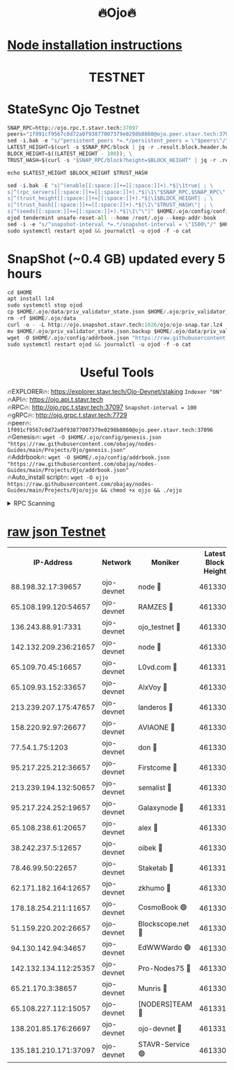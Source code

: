 <h1 align="center"> 🔥Ojo🔥</h1>

[Node installation instructions](https://github.com/obajay/nodes-Guides/tree/main/Projects/Ojo)
=

<h1 align="center"> TESTNET</h1>

# StateSync Ojo Testnet
```python
SNAP_RPC=http://ojo.rpc.t.stavr.tech:37097
peers="1f091cf9567c0d72a0f93877007379e0298b8860@ojo.peer.stavr.tech:37096"
sed -i.bak -e "s/^persistent_peers *=.*/persistent_peers = \"$peers\"/" $HOME/.ojo/config/config.toml
LATEST_HEIGHT=$(curl -s $SNAP_RPC/block | jq -r .result.block.header.height); \
BLOCK_HEIGHT=$((LATEST_HEIGHT - 100)); \
TRUST_HASH=$(curl -s "$SNAP_RPC/block?height=$BLOCK_HEIGHT" | jq -r .result.block_id.hash)

echo $LATEST_HEIGHT $BLOCK_HEIGHT $TRUST_HASH

sed -i.bak -E "s|^(enable[[:space:]]+=[[:space:]]+).*$|\1true| ; \
s|^(rpc_servers[[:space:]]+=[[:space:]]+).*$|\1\"$SNAP_RPC,$SNAP_RPC\"| ; \
s|^(trust_height[[:space:]]+=[[:space:]]+).*$|\1$BLOCK_HEIGHT| ; \
s|^(trust_hash[[:space:]]+=[[:space:]]+).*$|\1\"$TRUST_HASH\"| ; \
s|^(seeds[[:space:]]+=[[:space:]]+).*$|\1\"\"|" $HOME/.ojo/config/config.toml
ojod tendermint unsafe-reset-all --home /root/.ojo --keep-addr-book
sed -i -e "s/^snapshot-interval *=.*/snapshot-interval = \"1500\"/" $HOME/.ojo/config/app.toml
sudo systemctl restart ojod && journalctl -u ojod -f -o cat
```
# SnapShot (~0.4 GB) updated every 5 hours
```python
cd $HOME
apt install lz4
sudo systemctl stop ojod
cp $HOME/.ojo/data/priv_validator_state.json $HOME/.ojo/priv_validator_state.json.backup
rm -rf $HOME/.ojo/data
curl -o - -L http://ojo.snapshot.stavr.tech:1026/ojo/ojo-snap.tar.lz4 | lz4 -c -d - | tar -x -C $HOME/.ojo --strip-components 2
mv $HOME/.ojo/priv_validator_state.json.backup $HOME/.ojo/data/priv_validator_state.json
wget -O $HOME/.ojo/config/addrbook.json "https://raw.githubusercontent.com/obajay/nodes-Guides/main/Projects/Ojo/addrbook.json"
sudo systemctl restart ojod && journalctl -u ojod -f -o cat
```
 <h1 align="center"> Useful Tools</h1>

🔥EXPLORER🔥:        https://explorer.stavr.tech/Ojo-Devnet/staking        `Indexer "ON"` \
🔥API🔥:                     https://ojo.api.t.stavr.tech \
🔥RPC🔥:                    http://ojo.rpc.t.stavr.tech:37097              `Snapshot-interval = 100` \
🔥gRPC🔥:                  http://ojo.grpc.t.stavr.tech:7729 \
🔥peer🔥:                   `1f091cf9567c0d72a0f93877007379e0298b8860@ojo.peer.stavr.tech:37096` \
🔥Genesis🔥:    ```wget -O $HOME/.ojo/config/genesis.json "https://raw.githubusercontent.com/obajay/nodes-Guides/main/Projects/Ojo/genesis.json"``` \
🔥Addrbook🔥:    ```wget -O $HOME/.ojo/config/addrbook.json "https://raw.githubusercontent.com/obajay/nodes-Guides/main/Projects/Ojo/addrbook.json"``` \
🔥Auto_install script🔥: ```wget -O ojjo https://raw.githubusercontent.com/obajay/nodes-Guides/main/Projects/Ojo/ojjo && chmod +x ojjo && ./ojjo```


<details>
<summary>RPC Scanning</summary>

<h2 align="center"> We scan nodes in real time every 4 hours. And we provide the final result of RPC endpoints.
We cannot influence the operation of these nodes in any way. </h2>


```python
If Voting Power is higher than 0 --> then the Node is a validator of the network and may be subject to attack and be a potential threat to the chain.
```
```python
We marked such validators with a red symbol
```

</details>

[raw json Testnet](https://rpc-check.ojot.stavr.tech/ojot/rpc-ojot-result.json)
=


<table><tr><th>IP-Address</th><th>Network</th><th>Moniker</th><th>Latest Block Height</th><th>Earliest Block Height</th><th>Catching Up</th><th>Tx Index</th><th>Voting Power</th><th>Scan Time</th></tr><tr><td>88.198.32.17:39657</td><td>ojo-devnet</td><td>node 🔴</td><td>4613309</td><td>300001</td><td>False</td><td>on</td><td>65654</td><td>2023-12-22T18:43:31.904438206UTC</td></tr><tr><td>65.108.199.120:54657</td><td>ojo-devnet</td><td>RAMZES 🔴</td><td>4613305</td><td>306156</td><td>False</td><td>on</td><td>15420</td><td>2023-12-22T18:43:06.159489788UTC</td></tr><tr><td>136.243.88.91:7331</td><td>ojo-devnet</td><td>ojo_testnet 🔴</td><td>4613306</td><td>308845</td><td>False</td><td>on</td><td>1000</td><td>2023-12-22T18:43:12.822800544UTC</td></tr><tr><td>142.132.209.236:21657</td><td>ojo-devnet</td><td>node 🔴</td><td>4613309</td><td>350001</td><td>False</td><td>on</td><td>1999</td><td>2023-12-22T18:43:30.523048253UTC</td></tr><tr><td>65.109.70.45:16657</td><td>ojo-devnet</td><td>L0vd.com 🔴</td><td>4613310</td><td>695918</td><td>False</td><td>off</td><td>998</td><td>2023-12-22T18:43:37.896148600UTC</td></tr><tr><td>65.109.93.152:33657</td><td>ojo-devnet</td><td>AlxVoy 🔴</td><td>4613309</td><td>2319801</td><td>False</td><td>on</td><td>4536782</td><td>2023-12-22T18:43:30.258494730UTC</td></tr><tr><td>213.239.207.175:47657</td><td>ojo-devnet</td><td>landeros 🔴</td><td>4613308</td><td>2714001</td><td>False</td><td>off</td><td>11083</td><td>2023-12-22T18:43:23.518016343UTC</td></tr><tr><td>158.220.92.97:26677</td><td>ojo-devnet</td><td>AVIAONE 🔴</td><td>4613308</td><td>2754001</td><td>False</td><td>on</td><td>13867</td><td>2023-12-22T18:43:23.312255321UTC</td></tr><tr><td>77.54.1.75:1203</td><td>ojo-devnet</td><td>don 🔴</td><td>4613309</td><td>2906401</td><td>False</td><td>on</td><td>10</td><td>2023-12-22T18:43:31.670736157UTC</td></tr><tr><td>95.217.225.212:36657</td><td>ojo-devnet</td><td>Firstcome 🔴</td><td>4613306</td><td>2985946</td><td>False</td><td>on</td><td>13566</td><td>2023-12-22T18:43:12.534458243UTC</td></tr><tr><td>213.239.194.132:50657</td><td>ojo-devnet</td><td>semalist 🔴</td><td>4613305</td><td>3223522</td><td>False</td><td>on</td><td>19037</td><td>2023-12-22T18:43:06.414693204UTC</td></tr><tr><td>95.217.224.252:19657</td><td>ojo-devnet</td><td>Galaxynode 🔴</td><td>4613310</td><td>3685492</td><td>False</td><td>on</td><td>11888</td><td>2023-12-22T18:43:34.649681016UTC</td></tr><tr><td>65.108.238.61:20657</td><td>ojo-devnet</td><td>alex 🔴</td><td>4613305</td><td>4158001</td><td>False</td><td>on</td><td>11359</td><td>2023-12-22T18:43:05.761582827UTC</td></tr><tr><td>38.242.237.5:12657</td><td>ojo-devnet</td><td>oibek 🔴</td><td>4613305</td><td>4196001</td><td>False</td><td>off</td><td>1051</td><td>2023-12-22T18:43:06.735060371UTC</td></tr><tr><td>78.46.99.50:22657</td><td>ojo-devnet</td><td>Staketab 🔴</td><td>4613311</td><td>4254801</td><td>False</td><td>on</td><td>1276</td><td>2023-12-22T18:43:38.181412613UTC</td></tr><tr><td>62.171.182.164:12657</td><td>ojo-devnet</td><td>zkhumo 🔴</td><td>4613309</td><td>4384001</td><td>False</td><td>off</td><td>998</td><td>2023-12-22T18:43:30.881641907UTC</td></tr><tr><td>178.18.254.211:11657</td><td>ojo-devnet</td><td>CosmoBook 🟢</td><td>4613309</td><td>4392001</td><td>False</td><td>off</td><td>0</td><td>2023-12-22T18:43:31.223280532UTC</td></tr><tr><td>51.159.220.202:26657</td><td>ojo-devnet</td><td>Blockscope.net 🔴</td><td>4613304</td><td>4425001</td><td>False</td><td>on</td><td>981</td><td>2023-12-22T18:43:03.368246146UTC</td></tr><tr><td>94.130.142.94:34657</td><td>ojo-devnet</td><td>EdWWWardo 🟢</td><td>4613308</td><td>4438946</td><td>False</td><td>on</td><td>0</td><td>2023-12-22T18:43:25.842560780UTC</td></tr><tr><td>142.132.134.112:25357</td><td>ojo-devnet</td><td>Pro-Nodes75 🔴</td><td>4613305</td><td>4513305</td><td>False</td><td>on</td><td>24651</td><td>2023-12-22T18:43:09.684429314UTC</td></tr><tr><td>65.21.170.3:38657</td><td>ojo-devnet</td><td>Munris 🔴</td><td>4613306</td><td>4513306</td><td>False</td><td>off</td><td>20123</td><td>2023-12-22T18:43:12.106882527UTC</td></tr><tr><td>65.108.227.112:15057</td><td>ojo-devnet</td><td>[NODERS]TEAM 🔴</td><td>4613310</td><td>4513310</td><td>False</td><td>off</td><td>9999</td><td>2023-12-22T18:43:35.083694077UTC</td></tr><tr><td>138.201.85.176:26697</td><td>ojo-devnet</td><td>ojo-devnet 🔴</td><td>4613310</td><td>4513310</td><td>False</td><td>on</td><td>1000024000</td><td>2023-12-22T18:43:37.446710740UTC</td></tr><tr><td>135.181.210.171:37097</td><td>ojo-devnet</td><td>STAVR-Service 🟢</td><td>4613305</td><td>4612901</td><td>False</td><td>on</td><td>0</td><td>2023-12-22T18:43:07.337174473UTC</td></tr></table>